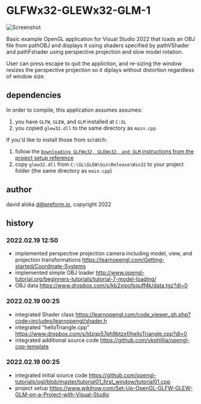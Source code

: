 # GLFWx32-GLEWx32-GLM-1

![Screenshot](https://drive.google.com/file/d/1udBvl0rjgiulQYgyS0as-NNNmWbPc967/view?usp=sharing)

Basic example OpenGL application for Visual Studio 2022 that loads an OBJ file from pathOBJ and displays it using shaders specified by pathVShader and pathFshader using perspective projection and slow model rotation.

User can press escape to quit the appliction, and re-sizing the window resizes the perspective projection so it diplays without distortion regardless of window size.

## dependencies

In order to compile, this application assumes assumes:
 1. you have `GLFW`, `GLEW`, and `GLM` installed at `C:GL`
 2. you copied `glew32.dll` to the same directory as `main.cpp`
 
If you'd like to install those from scratch:
 1. follow the [`Downloading GLFWx32, GLEWx32, and GLM` instructions from the project setup reference](https://www.wikihow.com/Set-Up-OpenGL-GLFW-GLEW-GLM-on-a-Project-with-Visual-Studio)
 2. copy `glew32.dll` from `C:\GL\GLEW\bin\Release\Win32` to your project folder (the same directory as `main.cpp`)

## author

david aloka <d@preform.io>, copyright 2022

## history

### 2022.02.19 12:50
 * implemented perspective projection camera including model, view, and projection transformations
	https://learnopengl.com/Getting-started/Coordinate-Systems
 * implemented simple OBJ loader
	http://www.opengl-tutorial.org/beginners-tutorials/tutorial-7-model-loading/
 * OBJ data
	https://www.dropbox.com/s/kb2xjpofsquff4k/data.tgz?dl=0
### 2022.02.19 00:25
 * integrated Shader class
	https://learnopengl.com/code_viewer_gh.php?code=includes/learnopengl/shader.h
 * integrated "helloTriangle.cpp" 
	https://www.dropbox.com/s/ldzgp57ph9btzxf/helloTriangle.cpp?dl=0
 * integrated additional source code 
	https://github.com/vkphillia/opengl-cpp-template
### 2022.02.19 00:25
 * integrated initial source code 
	https://github.com/opengl-tutorials/ogl/blob/master/tutorial01_first_window/tutorial01.cpp
 * project setup 
	https://www.wikihow.com/Set-Up-OpenGL-GLFW-GLEW-GLM-on-a-Project-with-Visual-Studio